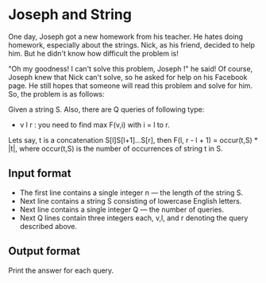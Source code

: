 # Joseph and String

One day, Joseph got a new homework from his teacher. He hates doing homework, especially about the strings. Nick, as his friend, decided to help him. But he didn't know how difficult the problem is!

"Oh my goodness! I can't solve this problem, Joseph !" he said! Of course, Joseph knew that Nick can't solve, so he asked for help on his Facebook page. He still hopes that someone will read this problem and solve for him. So, the problem is as follows:

Given a string S. Also, there are Q queries of following type:

- v l r : you need to find max F(v,i) with i = l to r.

Lets say, t is a concatenation S[l]S[l+1]...S[r], then F(l, r - l + 1) = occur(t,S) \* |t|, where occur(t,S) is the number of occurrences of string t in S.

## Input format

- The first line contains a single integer n — the length of the string S.
- Next line contains a string S consisting of lowercase English letters.
- Next line contains a single integer Q — the number of queries.
- Next Q lines contain three integers each, v,l, and r denoting the query described above.

## Output format

Print the answer for each query.
